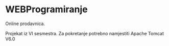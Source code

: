 # WEBProgramiranje
Online prodavnica.

Projekat iz VI sesmestra.
Za pokretanje potrebno namjestiti Apache Tomcat V6.0
